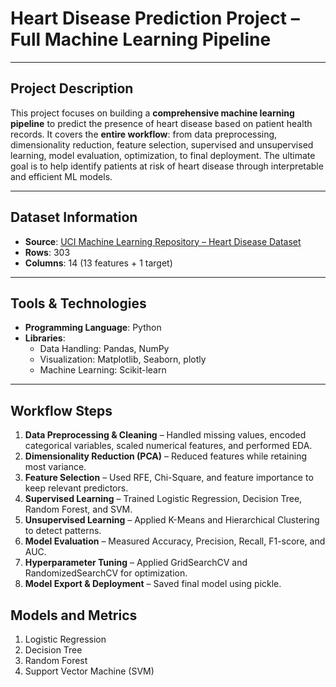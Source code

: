 # Heart Disease Prediction Project – Full Machine Learning Pipeline  

---

## Project Description
This project focuses on building a **comprehensive machine learning pipeline** to predict the presence of heart disease based on patient health records. It covers the **entire workflow**: from data preprocessing, dimensionality reduction, feature selection, supervised and unsupervised learning, model evaluation, optimization, to final deployment. The ultimate goal is to help identify patients at risk of heart disease through interpretable and efficient ML models.

---

##  Dataset Information
- **Source**: [UCI Machine Learning Repository – Heart Disease Dataset](https://archive.ics.uci.edu/ml/datasets/heart+disease)  
- **Rows**: 303  
- **Columns**: 14 (13 features + 1 target) 

---

##  Tools & Technologies
- **Programming Language**: Python  
- **Libraries**:  
  - Data Handling: Pandas, NumPy  
  - Visualization: Matplotlib, Seaborn, plotly  
  - Machine Learning: Scikit-learn  
---

##  Workflow Steps
1. **Data Preprocessing & Cleaning** – Handled missing values, encoded categorical variables, scaled numerical features, and performed EDA.  
2. **Dimensionality Reduction (PCA)** – Reduced features while retaining most variance.  
3. **Feature Selection** – Used RFE, Chi-Square, and feature importance to keep relevant predictors.  
4. **Supervised Learning** – Trained Logistic Regression, Decision Tree, Random Forest, and SVM.  
5. **Unsupervised Learning** – Applied K-Means and Hierarchical Clustering to detect patterns.  
6. **Model Evaluation** – Measured Accuracy, Precision, Recall, F1-score, and AUC.  
7. **Hyperparameter Tuning** – Applied GridSearchCV and RandomizedSearchCV for optimization.  
8. **Model Export & Deployment** – Saved final model using pickle.

##  Models and Metrics
1. Logistic Regression
2. Decision Tree
3. Random Forest
4. Support Vector Machine (SVM)

